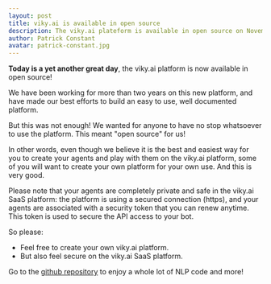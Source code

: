 ```yaml
---
layout: post
title: viky.ai is available in open source
description: The viky.ai plateform is available in open source on November, 29th 2019.
author: Patrick Constant
avatar: patrick-constant.jpg
---
```


**Today is a yet another great day**, the viky.ai platform is now available in open source!

We have been working for more than two years on this new platform, and have made our best efforts to build an easy to use, well documented platform.

But this was not enough! We wanted for anyone to have no stop whatsoever to use the platform. This meant "open source" for us!

<!--keep reading-->

In other words, even though we believe it is the best and easiest way for you to create your agents and play with them on the viky.ai platform, some of you will want to create your own platform for your own use. And this is very good.

Please note that your agents are completely private and safe in the viky.ai SaaS platform: the platform is using a secured connection (https), and your agents are associated with a security token that you can renew anytime. This token is used to secure the API access to your bot.

So please:
* Feel free to create your own viky.ai platform.
* But also feel secure on the viky.ai SaaS platform.

Go to the [github repository](https://github.com/viky-ai) to enjoy a whole lot of NLP code and more!

